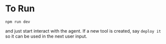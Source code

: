# To Run

`npm run dev`

and just start interact with the agent. If a new tool is created, say `deploy it` so it can be used in the next user input.
